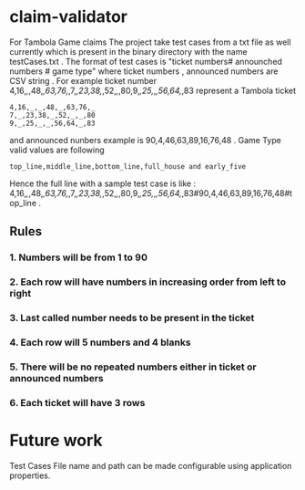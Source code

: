 # claim-validator
For Tambola Game claims
The project take test cases from a txt file as well currently which is present in the binary directory with the name testCases.txt . The format of test cases is "ticket numbers# announched numbers # game type" where ticket numbers , announced numbers are CSV string . For example ticket number 4,16,_,_,48,_,63,76,_,7,_,23,38,_,52,_,_,80,9,_,25,_,_,56,64,_,83 represent a Tambola ticket 
```
4,16,_,_,48,_,63,76,_
7,_,23,38,_,52,_,_,80
9,_,25,_,_,56,64,_,83
```
and announced nunbers example is 90,4,46,63,89,16,76,48 . Game Type valid values are following 
```
top_line,middle_line,bottom_line,full_house and early_five
``` 
Hence the full line with a sample test case is like :
4,16,_,_,48,_,63,76,_,7,_,23,38,_,52,_,_,80,9,_,25,_,_,56,64,_,83#90,4,46,63,89,16,76,48#top_line .

## Rules
### 1. Numbers will be from 1 to 90 
### 2. Each row will have numbers in increasing order from left to right
### 3. Last called number needs to be present in the ticket 
### 4. Each row will 5 numbers and 4 blanks
### 5. There will be no repeated numbers either in ticket or announced numbers
### 6. Each ticket will have 3 rows



# Future work
Test Cases File name and path can be made configurable using application properties. 
